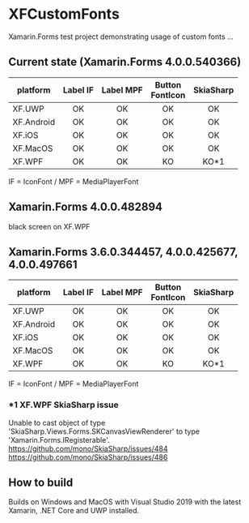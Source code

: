 ﻿# XFCustomFonts
Xamarin.Forms test project demonstrating usage of custom fonts ...

## Current state (Xamarin.Forms 4.0.0.540366)
| platform | Label IF | Label MPF | Button<br />FontIcon | SkiaSharp |  
|----------|:--------:|:---------:|:---------------:|:----:|
| XF.UWP   |   OK     |   OK      |    OK    |  OK  | 
| XF.Android | OK     |   OK      |    OK    |  OK  |
| XF.iOS   |   OK     |   OK      |    OK    |  OK  |
| XF.MacOS |   OK     |   OK      |    OK    |  OK  |
| XF.WPF   |   OK     |   OK      |    KO    |  KO*1|
  
IF = IconFont / MPF = MediaPlayerFont
   
## Xamarin.Forms 4.0.0.482894
black screen on XF.WPF

## Xamarin.Forms 3.6.0.344457, 4.0.0.425677, 4.0.0.497661
| platform | Label IF | Label MPF | Button<br />FontIcon | SkiaSharp |  
|----------|:--------:|:---------:|:---------------:|:----:|
| XF.UWP   |   OK     |   OK      |    OK    |  OK  | 
| XF.Android | OK     |   OK      |    OK    |  OK  |
| XF.iOS   |   OK     |   OK      |    OK    |  OK  |
| XF.MacOS |   OK     |   OK      |    OK    |  OK  |
| XF.WPF   |   OK     |   OK      |    KO    |  KO*1 |
  
IF = IconFont / MPF = MediaPlayerFont
   
### *1 XF.WPF SkiaSharp issue
Unable to cast object of type 'SkiaSharp.Views.Forms.SKCanvasViewRenderer' to type 'Xamarin.Forms.IRegisterable'.  
https://github.com/mono/SkiaSharp/issues/484  
https://github.com/mono/SkiaSharp/issues/486  
  
  
## How to build
Builds on Windows and MacOS with Visual Studio 2019 with the latest Xamarin, .NET Core and UWP installed.
